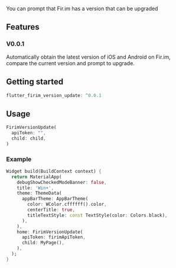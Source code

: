 You can prompt that Fir.im has a version that can be upgraded

## Features

### V0.0.1

Automatically obtain the latest version of iOS and Android on Fir.im, compare the current version and prompt to upgrade.

## Getting started

```dart
flutter_firim_version_update: ^0.0.1
```

## Usage

```dart
FirimVersionUpdate(
  apiToken: "",
  child: child,
)
```

### Example

```dart
Widget build(BuildContext context) {
  return MaterialApp(
    debugShowCheckedModeBanner: false,
    title: 'Win+',
    theme: ThemeData(
      appBarTheme: AppBarTheme(
        color: WColor.cffffff().color,
        centerTitle: true,
        titleTextStyle: const TextStyle(color: Colors.black),
      ),
    ),
    home: FirimVersionUpdate(
      apiToken: firimApiToken,
      child: MyPage(),
    ),
  );
}
```

